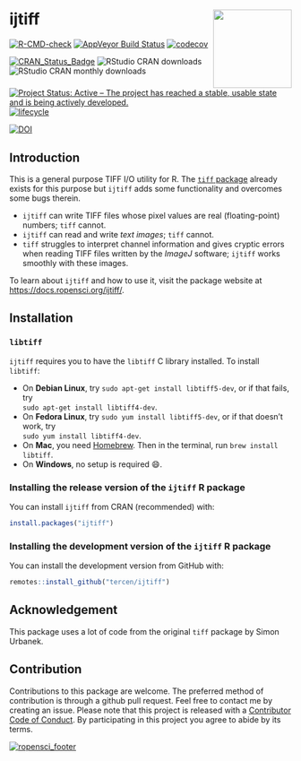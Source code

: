 
<!-- README.md is generated from README.Rmd. Please edit that file -->

# ijtiff <img src="man/figures/logo.png" height="140" align="right">

[![R-CMD-check](https://github.com/ropensci/ijtiff/workflows/R-CMD-check/badge.svg)](https://github.com/ropensci/ijtiff/actions)
[![AppVeyor Build
Status](https://ci.appveyor.com/api/projects/status/github/ropensci/ijtiff?branch=master&svg=true)](https://ci.appveyor.com/project/ropensci/ijtiff)
[![codecov](https://codecov.io/gh/ropensci/ijtiff/branch/master/graph/badge.svg)](https://codecov.io/gh/ropensci/ijtiff)

[![CRAN\_Status\_Badge](http://www.r-pkg.org/badges/version/ijtiff)](https://cran.r-project.org/package=ijtiff)
![RStudio CRAN
downloads](http://cranlogs.r-pkg.org/badges/grand-total/ijtiff)
![RStudio CRAN monthly
downloads](http://cranlogs.r-pkg.org/badges/ijtiff)

[![Project Status: Active – The project has reached a stable, usable
state and is being actively
developed.](https://www.repostatus.org/badges/latest/active.svg)](https://www.repostatus.org/)
[![lifecycle](https://img.shields.io/badge/lifecycle-maturing-blue.svg)](https://lifecycle.r-lib.org/articles/stages.html)

[![DOI](http://joss.theoj.org/papers/10.21105/joss.00633/status.svg)](https://doi.org/10.21105/joss.00633)

## Introduction

This is a general purpose TIFF I/O utility for R. The [`tiff`
package](https://cran.r-project.org/package=tiff) already exists for
this purpose but `ijtiff` adds some functionality and overcomes some
bugs therein.

-   `ijtiff` can write TIFF files whose pixel values are real
    (floating-point) numbers; `tiff` cannot.
-   `ijtiff` can read and write *text images*; `tiff` cannot.
-   `tiff` struggles to interpret channel information and gives cryptic
    errors when reading TIFF files written by the *ImageJ* software;
    `ijtiff` works smoothly with these images.

To learn about `ijtiff` and how to use it, visit the package website at
<https://docs.ropensci.org/ijtiff/>.

## Installation

### `libtiff`

`ijtiff` requires you to have the `libtiff` C library installed. To
install `libtiff`:

-   On **Debian Linux**, try `sudo apt-get install libtiff5-dev`, or if
    that fails, try  
    `sudo apt-get install libtiff4-dev`.
-   On **Fedora Linux**, try `sudo yum install libtiff5-dev`, or if that
    doesn’t work, try  
    `sudo yum install libtiff4-dev`.
-   On **Mac**, you need [Homebrew](https://brew.sh/). Then in the
    terminal, run `brew install libtiff`.
-   On **Windows**, no setup is required 😄.

### Installing the release version of the `ijtiff` R package

You can install `ijtiff` from CRAN (recommended) with:

``` r
install.packages("ijtiff")
```

### Installing the development version of the `ijtiff` R package

You can install the development version from GitHub with:

``` r
remotes::install_github("tercen/ijtiff")
```

## Acknowledgement

This package uses a lot of code from the original `tiff` package by
Simon Urbanek.

## Contribution

Contributions to this package are welcome. The preferred method of
contribution is through a github pull request. Feel free to contact me
by creating an issue. Please note that this project is released with a
[Contributor Code of
Conduct](https://github.com/ropensci/ijtiff/blob/master/CONDUCT.md). By
participating in this project you agree to abide by its terms.

[![ropensci\_footer](https://ropensci.org/public_images/ropensci_footer.png)](https://ropensci.org)
